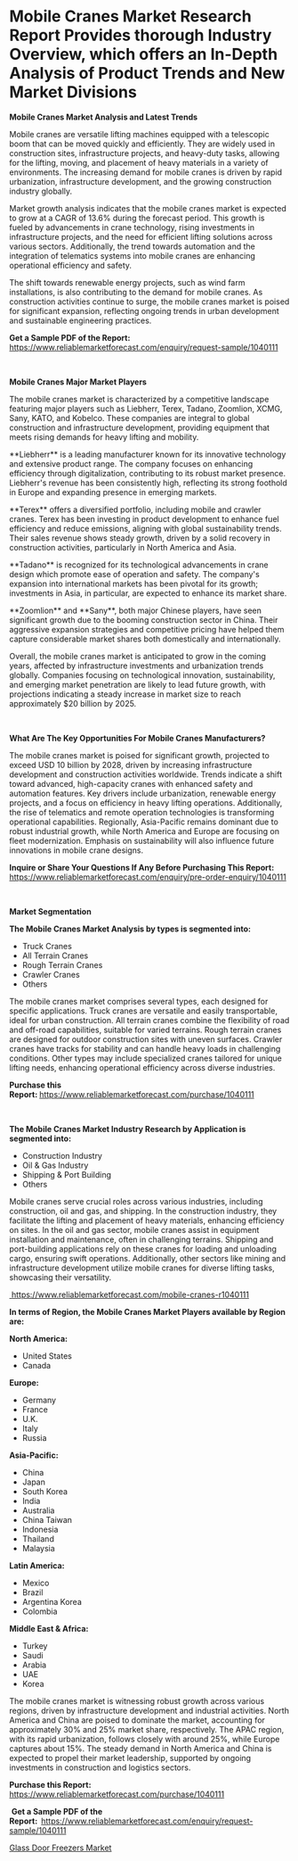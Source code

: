 <p><h1>Mobile Cranes Market Research Report Provides thorough Industry Overview, which offers an In-Depth Analysis of Product Trends and New Market Divisions</h1></p><p><strong>Mobile Cranes Market Analysis and Latest Trends</strong></p>
<p><p>Mobile cranes are versatile lifting machines equipped with a telescopic boom that can be moved quickly and efficiently. They are widely used in construction sites, infrastructure projects, and heavy-duty tasks, allowing for the lifting, moving, and placement of heavy materials in a variety of environments. The increasing demand for mobile cranes is driven by rapid urbanization, infrastructure development, and the growing construction industry globally.</p><p>Market growth analysis indicates that the mobile cranes market is expected to grow at a CAGR of 13.6% during the forecast period. This growth is fueled by advancements in crane technology, rising investments in infrastructure projects, and the need for efficient lifting solutions across various sectors. Additionally, the trend towards automation and the integration of telematics systems into mobile cranes are enhancing operational efficiency and safety.</p><p>The shift towards renewable energy projects, such as wind farm installations, is also contributing to the demand for mobile cranes. As construction activities continue to surge, the mobile cranes market is poised for significant expansion, reflecting ongoing trends in urban development and sustainable engineering practices.</p></p>
<p><strong>Get a Sample PDF of the Report:&nbsp;</strong> <a href="https://www.reliablemarketforecast.com/enquiry/request-sample/1040111?utm_campaign=3572&utm_medium=2&utm_source=Github&utm_content=ia&utm_term=08042025&utm_id=mobile-cranes">https://www.reliablemarketforecast.com/enquiry/request-sample/1040111</a></p>
<p>&nbsp;</p>
<p><strong>Mobile Cranes Major Market Players</strong></p>
<p><p>The mobile cranes market is characterized by a competitive landscape featuring major players such as Liebherr, Terex, Tadano, Zoomlion, XCMG, Sany, KATO, and Kobelco. These companies are integral to global construction and infrastructure development, providing equipment that meets rising demands for heavy lifting and mobility.</p><p>**Liebherr** is a leading manufacturer known for its innovative technology and extensive product range. The company focuses on enhancing efficiency through digitalization, contributing to its robust market presence. Liebherr's revenue has been consistently high, reflecting its strong foothold in Europe and expanding presence in emerging markets.</p><p>**Terex** offers a diversified portfolio, including mobile and crawler cranes. Terex has been investing in product development to enhance fuel efficiency and reduce emissions, aligning with global sustainability trends. Their sales revenue shows steady growth, driven by a solid recovery in construction activities, particularly in North America and Asia.</p><p>**Tadano** is recognized for its technological advancements in crane design which promote ease of operation and safety. The company's expansion into international markets has been pivotal for its growth; investments in Asia, in particular, are expected to enhance its market share. </p><p>**Zoomlion** and **Sany**, both major Chinese players, have seen significant growth due to the booming construction sector in China. Their aggressive expansion strategies and competitive pricing have helped them capture considerable market shares both domestically and internationally.</p><p>Overall, the mobile cranes market is anticipated to grow in the coming years, affected by infrastructure investments and urbanization trends globally. Companies focusing on technological innovation, sustainability, and emerging market penetration are likely to lead future growth, with projections indicating a steady increase in market size to reach approximately $20 billion by 2025.</p></p>
<p>&nbsp;</p>
<p><strong>What Are The Key Opportunities For Mobile Cranes Manufacturers?</strong></p>
<p><p>The mobile cranes market is poised for significant growth, projected to exceed USD 10 billion by 2028, driven by increasing infrastructure development and construction activities worldwide. Trends indicate a shift toward advanced, high-capacity cranes with enhanced safety and automation features. Key drivers include urbanization, renewable energy projects, and a focus on efficiency in heavy lifting operations. Additionally, the rise of telematics and remote operation technologies is transforming operational capabilities. Regionally, Asia-Pacific remains dominant due to robust industrial growth, while North America and Europe are focusing on fleet modernization. Emphasis on sustainability will also influence future innovations in mobile crane designs.</p></p>
<p><strong>Inquire or Share Your Questions If Any Before Purchasing This Report:</strong> <a href="https://www.reliablemarketforecast.com/enquiry/pre-order-enquiry/1040111?utm_campaign=3572&utm_medium=2&utm_source=Github&utm_content=ia&utm_term=08042025&utm_id=mobile-cranes">https://www.reliablemarketforecast.com/enquiry/pre-order-enquiry/1040111</a></p>
<p>&nbsp;</p>
<p><strong>Market Segmentation</strong></p>
<p><strong>The Mobile Cranes Market Analysis by types is segmented into:</strong></p>
<p><ul><li>Truck Cranes</li><li>All Terrain Cranes</li><li>Rough Terrain Cranes</li><li>Crawler Cranes</li><li>Others</li></ul></p>
<p><p>The mobile cranes market comprises several types, each designed for specific applications. Truck cranes are versatile and easily transportable, ideal for urban construction. All terrain cranes combine the flexibility of road and off-road capabilities, suitable for varied terrains. Rough terrain cranes are designed for outdoor construction sites with uneven surfaces. Crawler cranes have tracks for stability and can handle heavy loads in challenging conditions. Other types may include specialized cranes tailored for unique lifting needs, enhancing operational efficiency across diverse industries.</p></p>
<p><strong>Purchase this Report:&nbsp;</strong><a href="https://www.reliablemarketforecast.com/purchase/1040111?utm_campaign=3572&utm_medium=2&utm_source=Github&utm_content=ia&utm_term=08042025&utm_id=mobile-cranes">https://www.reliablemarketforecast.com/purchase/1040111</a></p>
<p>&nbsp;</p>
<p><strong>The Mobile Cranes Market Industry Research by Application is segmented into:</strong></p>
<p><ul><li>Construction Industry</li><li>Oil & Gas Industry</li><li>Shipping & Port Building</li><li>Others</li></ul></p>
<p><p>Mobile cranes serve crucial roles across various industries, including construction, oil and gas, and shipping. In the construction industry, they facilitate the lifting and placement of heavy materials, enhancing efficiency on sites. In the oil and gas sector, mobile cranes assist in equipment installation and maintenance, often in challenging terrains. Shipping and port-building applications rely on these cranes for loading and unloading cargo, ensuring swift operations. Additionally, other sectors like mining and infrastructure development utilize mobile cranes for diverse lifting tasks, showcasing their versatility.</p></p>
<p><a href="https://www.reliablemarketforecast.com/mobile-cranes-r1040111?utm_campaign=3572&utm_medium=2&utm_source=Github&utm_content=ia&utm_term=08042025&utm_id=mobile-cranes">&nbsp;https://www.reliablemarketforecast.com/mobile-cranes-r1040111</a></p>
<p><strong>In terms of Region, the Mobile Cranes Market Players available by Region are:</strong></p>
<p>
    <p> <strong> North America: </strong>
        <ul>
            <li>United States</li>
            <li>Canada</li>
        </ul>
        </p> 
    <p> <strong> Europe: </strong>
        <ul>
            <li>Germany</li>
            <li>France</li>
            <li>U.K.</li>
            <li>Italy</li>
            <li>Russia</li>
        </ul>
        </p> 
    <p> <strong> Asia-Pacific: </strong>
        <ul>
            <li>China</li>
            <li>Japan</li>
            <li>South Korea</li>
            <li>India</li>
            <li>Australia</li>
            <li>China Taiwan</li>
            <li>Indonesia</li>
            <li>Thailand</li>
            <li>Malaysia</li>
        </ul>
        </p> 
    <p> <strong> Latin America: </strong>
        <ul>
            <li>Mexico</li>
            <li>Brazil</li>
            <li>Argentina Korea</li>
            <li>Colombia</li>
        </ul>
        </p> 
    <p> <strong> Middle East & Africa: </strong>
        <ul>
            <li>Turkey</li>
            <li>Saudi</li>
            <li>Arabia</li>
            <li>UAE</li>
            <li>Korea</li>
        </ul>
    </p>
    </p>
<p><p>The mobile cranes market is witnessing robust growth across various regions, driven by infrastructure development and industrial activities. North America and China are poised to dominate the market, accounting for approximately 30% and 25% market share, respectively. The APAC region, with its rapid urbanization, follows closely with around 25%, while Europe captures about 15%. The steady demand in North America and China is expected to propel their market leadership, supported by ongoing investments in construction and logistics sectors.</p></p>
<p><strong>Purchase this Report: </strong><a href="https://www.reliablemarketforecast.com/purchase/1040111?utm_campaign=3572&utm_medium=2&utm_source=Github&utm_content=ia&utm_term=08042025&utm_id=mobile-cranes">https://www.reliablemarketforecast.com/purchase/1040111</a></p>
<p>&nbsp;<strong>Get a Sample PDF of the Report:&nbsp;&nbsp;</strong><a href="https://www.reliablemarketforecast.com/enquiry/request-sample/1040111?utm_campaign=3572&utm_medium=2&utm_source=Github&utm_content=ia&utm_term=08042025&utm_id=mobile-cranes">https://www.reliablemarketforecast.com/enquiry/request-sample/1040111</a></p>
<p><strong></strong></p>
<p><p><a href="https://github.com/prantoblouin/Market-Research-Report-List-1/blob/main/glass-door-freezers-market.md?utm_campaign=3572&utm_medium=2&utm_source=Github&utm_content=ia&utm_term=08042025&utm_id=mobile-cranes">Glass Door Freezers Market</a></p></p>